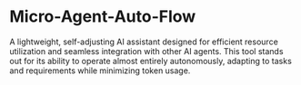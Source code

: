# Micro-Agent-Auto-Flow
A lightweight, self-adjusting AI assistant designed for efficient resource utilization and seamless integration with other AI agents. This tool stands out for its ability to operate almost entirely autonomously, adapting to tasks and requirements while minimizing token usage.
